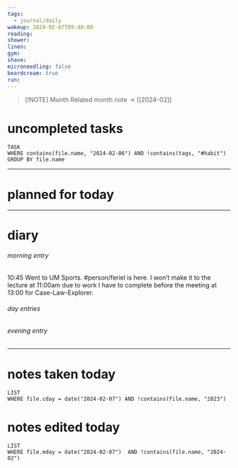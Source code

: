 ```yaml
---
tags:
  - journal/daily
wakeup: 2024-02-07T09:40:00
reading: 
shower: 
linen: 
gym: 
shave: 
microneedling: false
beardcream: true
run:
---
```


>[!NOTE] Month
>Related month note → [[2024-02]]

# uncompleted tasks
```dataview
TASK
WHERE contains(file.name, "2024-02-06") AND !contains(tags, "#habit")
GROUP BY file.name
```
- - - 

# planned for today


- - - 
# diary
###### morning entry
10:45 Went to UM Sports. #person/feriel is here. I won’t make it to the lecture at 11:00am due to work I have to complete before the meeting at 13:00 for Case-Law-Explorer.

###### day entries

###### evening entry


- - -

# notes taken today
```dataview
LIST
WHERE file.cday = date("2024-02-07") AND !contains(file.name, "2023")
```

# notes edited today
```dataview
LIST
WHERE file.mday = date("2024-02-07")  AND !contains(file.name, "2024-02")
```